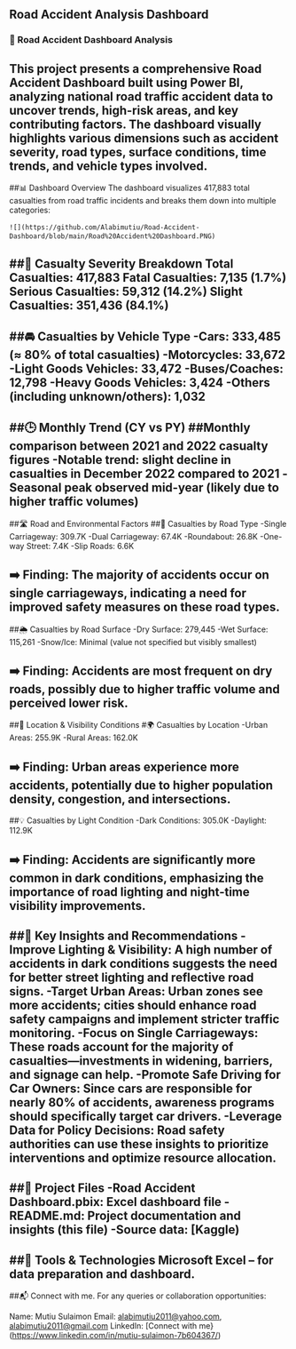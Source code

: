 ## Road Accident Analysis Dashboard

### 🚦 Road Accident Dashboard Analysis
**This project presents a comprehensive Road Accident Dashboard built using Power BI, analyzing national road traffic accident data to uncover trends, high-risk areas, and key contributing factors. The dashboard visually highlights various dimensions such as accident severity, road types, surface conditions, time trends, and vehicle types involved.**
---
##📊 Dashboard Overview
The dashboard visualizes 417,883 total casualties from road traffic incidents and breaks them down into multiple categories:

    ![](https://github.com/Alabimutiu/Road-Accident-Dashboard/blob/main/Road%20Accident%20Dashboard.PNG)

##🔢 Casualty Severity Breakdown
Total Casualties: 417,883
Fatal Casualties: 7,135 (1.7%)
Serious Casualties: 59,312 (14.2%)
Slight Casualties: 351,436 (84.1%)
---
##🚘 Casualties by Vehicle Type
-Cars: 333,485 (≈ 80% of total casualties)
-Motorcycles: 33,672
-Light Goods Vehicles: 33,472
-Buses/Coaches: 12,798
-Heavy Goods Vehicles: 3,424
-Others (including unknown/others): 1,032
---

##🕒 Monthly Trend (CY vs PY)
##Monthly comparison between 2021 and 2022 casualty figures
-Notable trend: slight decline in casualties in December 2022 compared to 2021
-Seasonal peak observed mid-year (likely due to higher traffic volumes)
---

##🛣️ Road and Environmental Factors
##🚧 Casualties by Road Type
-Single Carriageway: 309.7K
-Dual Carriageway: 67.4K
-Roundabout: 26.8K
-One-way Street: 7.4K
-Slip Roads: 6.6K

➡️ Finding: The majority of accidents occur on single carriageways, indicating a need for improved safety measures on these road types.
---

##🌦️ Casualties by Road Surface
-Dry Surface: 279,445
-Wet Surface: 115,261
-Snow/Ice: Minimal (value not specified but visibly smallest)

➡️ Finding: Accidents are most frequent on dry roads, possibly due to higher traffic volume and perceived lower risk.
---

##📍 Location & Visibility Conditions
#🌍 Casualties by Location
-Urban Areas: 255.9K
-Rural Areas: 162.0K

➡️ Finding: Urban areas experience more accidents, potentially due to higher population density, congestion, and intersections.
---

##💡 Casualties by Light Condition
-Dark Conditions: 305.0K
-Daylight: 112.9K

➡️ Finding: Accidents are significantly more common in dark conditions, emphasizing the importance of road lighting and night-time visibility improvements.
---
##📌 Key Insights and Recommendations
-Improve Lighting & Visibility: A high number of accidents in dark conditions suggests the need for better street lighting and reflective road signs.
-Target Urban Areas: Urban zones see more accidents; cities should enhance road safety campaigns and implement stricter traffic monitoring.
-Focus on Single Carriageways: These roads account for the majority of casualties—investments in widening, barriers, and signage can help.
-Promote Safe Driving for Car Owners: Since cars are responsible for nearly 80% of accidents, awareness programs should specifically target car drivers.
-Leverage Data for Policy Decisions: Road safety authorities can use these insights to prioritize interventions and optimize resource allocation.
---

##📁 Project Files
-Road Accident Dashboard.pbix: Excel dashboard file
-README.md: Project documentation and insights (this file)
-Source data: [Kaggle)
---

##📌 Tools & Technologies
Microsoft Excel – for data preparation and dashboard.
---

##📬 Connect with me.
For any queries or collaboration opportunities:

Name: Mutiu Sulaimon
Email: alabimutiu2011@yahoo.com, alabimutiu2011@gmail.com
LinkedIn: [Connect with me}(https://www.linkedin.com/in/mutiu-sulaimon-7b604367/)
